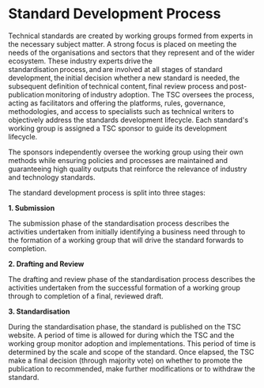 # Standard Development Process

Technical standards are created by working groups formed from experts in the necessary subject matter. A strong focus is placed on meeting the needs of the organisations and sectors that they represent and of the wider ecosystem. These industry experts drive the standardisation process, and are involved at all stages of standard development, the initial decision whether a new standard is needed, the subsequent definition of technical content, final review process and post-publication monitoring of industry adoption. The TSC oversees the process, acting as facilitators and offering the platforms, rules, governance, methodologies, and access to specialists such as technical writers to objectively address the standards development lifecycle. Each standard's working group is assigned a TSC sponsor to guide its development lifecycle.

The sponsors independently oversee the working group using their own methods while ensuring policies and processes are maintained and guaranteeing high quality outputs that reinforce the relevance of industry and technology standards.

The standard development process is split into three stages:

**1. Submission**

The submission phase of the standardisation process describes the activities undertaken from initially identifying a business need through to the formation of a working group that will drive the standard forwards to completion.

**2. Drafting and Review**

The drafting and review phase of the standardisation process describes the activities undertaken from the successful formation of a working group through to completion of a final, reviewed draft.

**3. Standardisation**

During the standardisation phase, the standard is published on the TSC website. A period of time is allowed for during which the TSC and the working group monitor adoption and implementations. This period of time is determined by the scale and scope of the standard. Once elapsed, the TSC make a final decision (through majority vote) on whether to promote the publication to recommended, make further modifications or to withdraw the standard.
